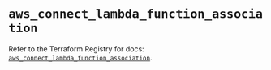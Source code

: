 # `aws_connect_lambda_function_association`

Refer to the Terraform Registry for docs: [`aws_connect_lambda_function_association`](https://registry.terraform.io/providers/hashicorp/aws/5.37.0/docs/resources/connect_lambda_function_association).
